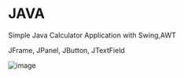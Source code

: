 # JAVA
Simple Java Calculator Application with Swing,AWT 

JFrame,
JPanel,
JButton,
JTextField




![image](https://user-images.githubusercontent.com/31305967/173617667-b79389cf-772b-45f5-90ee-e3bcee18c9fb.png)
